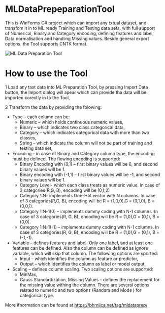 # MLDataPrepeparationTool
This is WinForms C# project which can import any txtual dataset, and transfom it in to ML ready Training and Testing data sets, with full support of Numerical, Binary and Category encoding, defining features and label, Data normalisation and handling Missing values.
Beside general export options, the Tool supports CNTK format.

![ML Data Preparation Tool](https://bhrnjica.files.wordpress.com/2018/03/2018-03-01_9-56-25.png?w=604&h=231) 

# How to use the Tool
1 Load any taxt data into ML Preparation Tool, by pressing Import Data button, the Import dialog will apear which can provide tha data will be imported corectly in to the Tool,

2 Transform the data by providing the folowing:
 * Type – each column can be:
    - Numeric – which holds continuous numeric values,
    - Binary – which indicates two class categorical data,
    - Category – which indicates categorical data with more than two classes,
    - String – which indicate the column will not be part of training and testing data set,
  * Encoding – in case of Binary and Category column type, the encoding must be defined. The flowing encoding is supported:
    * Binary Encoding with (0,1) – first binary values will be 0, and second binary values will be 1.
    * Binary encoding with (-1,1) – first binary values will be -1, and second binary values will be 1.
    * Category Level- which each class treats as numeric value. In case of 3 categories(R,G, B), encoding will be (0,1,2)
    * Category 1:N- implements One-Hot vector with N columns. In case of 3 categories(R,G, B), encoding will be R =  (1,0,0),G =  (0,1,0), B =  (0,0,1).
    * Category 1:N-1(0) – implements dummy coding with N-1 columns. In case of 3 categories(R, G, B), encoding will be R =  (1,0),G =  (0,1), B =  (0,0).
    * Category 1:N-1(-1) – implements dummy coding with N-1 columns. In case of 3 categories(R, G, B), encoding will be R =  (1,0),G =  (0,1), B =  (-1,-1).
  * Variable – defines features and label. Only one label, and at least one features can be defined. Also the column can be defined as Ignore variable, which will skip that column.  The following options are sported:
    * Input – which identifies the column as feature or predictor,
    * Output – which identifies the column as label or model output.
 * Scaling – defines column scaling. Two scaling options are supported:
    * MinMax,
    * Gauss Standardization,
  Missing Values – defines the replacement for the missing value withing the column. There are several options related to numeric and two options (Random and Mode ) for categorical type.



More ifnormation can be found at https://bhrnjica.net/tag/mldataprep/ 
